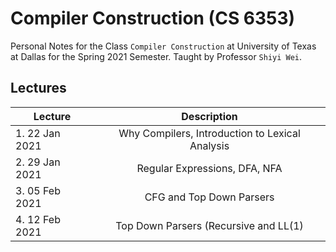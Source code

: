 # Compiler Construction (CS 6353)

Personal Notes for the Class `Compiler Construction` at University of Texas at Dallas for the Spring 2021 Semester. Taught by Professor `Shiyi Wei`. 

## [](#lectures)Lectures 

| Lecture            |                   Description                   |
| ------------------ | :---------------------------------------------: |
| 1.     22 Jan 2021 | Why Compilers, Introduction to Lexical Analysis |
| 2.     29 Jan 2021 | Regular Expressions, DFA, NFA                   |
| 3.     05 Feb 2021 | CFG and Top Down Parsers                        |
| 4.     12 Feb 2021 | Top Down Parsers (Recursive and LL(1)           |



